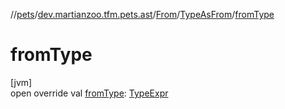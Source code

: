 //[pets](../../../../index.md)/[dev.martianzoo.tfm.pets.ast](../../index.md)/[From](../index.md)/[TypeAsFrom](index.md)/[fromType](from-type.md)

# fromType

[jvm]\
open override val [fromType](from-type.md): [TypeExpr](../../-type-expr/index.md)
